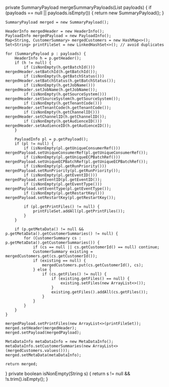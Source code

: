 private SummaryPayload mergeSummaryPayloads(List<SummaryPayload> payloads) {
    if (payloads == null || payloads.isEmpty()) {
        return new SummaryPayload();
    }

    SummaryPayload merged = new SummaryPayload();

    HeaderInfo mergedHeader = new HeaderInfo();
    PayloadInfo mergedPayload = new PayloadInfo();
    Map<String, CustomerSummary> mergedCustomers = new HashMap<>();
    Set<String> printFileSet = new LinkedHashSet<>(); // avoid duplicates

    for (SummaryPayload p : payloads) {
        HeaderInfo h = p.getHeader();
        if (h != null) {
            if (isNonEmpty(h.getBatchId())) mergedHeader.setBatchId(h.getBatchId());
            if (isNonEmpty(h.getBatchStatus())) mergedHeader.setBatchStatus(h.getBatchStatus());
            if (isNonEmpty(h.getJobName())) mergedHeader.setJobName(h.getJobName());
            if (isNonEmpty(h.getSourceSystem())) mergedHeader.setSourceSystem(h.getSourceSystem());
            if (isNonEmpty(h.getTenantCode())) mergedHeader.setTenantCode(h.getTenantCode());
            if (isNonEmpty(h.getChannelID())) mergedHeader.setChannelID(h.getChannelID());
            if (isNonEmpty(h.getAudienceID())) mergedHeader.setAudienceID(h.getAudienceID());
        }

        PayloadInfo pl = p.getPayload();
        if (pl != null) {
            if (isNonEmpty(pl.getUniqueConsumerRef())) mergedPayload.setUniqueConsumerRef(pl.getUniqueConsumerRef());
            if (isNonEmpty(pl.getUniqueECPBatchRef())) mergedPayload.setUniqueECPBatchRef(pl.getUniqueECPBatchRef());
            if (isNonEmpty(pl.getRunPriority())) mergedPayload.setRunPriority(pl.getRunPriority());
            if (isNonEmpty(pl.getEventID())) mergedPayload.setEventID(pl.getEventID());
            if (isNonEmpty(pl.getEventType())) mergedPayload.setEventType(pl.getEventType());
            if (isNonEmpty(pl.getRestartKey())) mergedPayload.setRestartKey(pl.getRestartKey());

            if (pl.getPrintFiles() != null) {
                printFileSet.addAll(pl.getPrintFiles());
            }
        }

        if (p.getMetaData() != null && p.getMetaData().getCustomerSummaries() != null) {
            for (CustomerSummary cs : p.getMetaData().getCustomerSummaries()) {
                if (cs == null || cs.getCustomerId() == null) continue;
                CustomerSummary existing = mergedCustomers.get(cs.getCustomerId());
                if (existing == null) {
                    mergedCustomers.put(cs.getCustomerId(), cs);
                } else {
                    if (cs.getFiles() != null) {
                        if (existing.getFiles() == null) {
                            existing.setFiles(new ArrayList<>());
                        }
                        existing.getFiles().addAll(cs.getFiles());
                    }
                }
            }
        }
    }

    mergedPayload.setPrintFiles(new ArrayList<>(printFileSet));
    merged.setHeader(mergedHeader);
    merged.setPayload(mergedPayload);

    MetaDataInfo metaDataInfo = new MetaDataInfo();
    metaDataInfo.setCustomerSummaries(new ArrayList<>(mergedCustomers.values()));
    merged.setMetaData(metaDataInfo);

    return merged;
}
private boolean isNonEmpty(String s) {
    return s != null && !s.trim().isEmpty();
}
